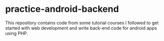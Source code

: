 # practice-android-backend

This repository contains code from some tutorial courses I followed to get started with web development and write back-end code for android apps using PHP.


